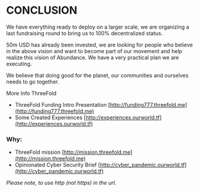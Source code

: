 
# CONCLUSION

We have everything ready to deploy on a larger scale, we are organizing a last fundraising round to bring us to 100% decentralized status.

50m USD has already been invested, we are looking for people who believe in the above vision and want to become part of our movement and help realize this vision of Abundance. We have a very practical plan we are executing.

We believe that doing good for the planet, our communities and ourselves needs to go together.

More Info ThreeFold



* ThreeFold Funding Intro Presentation			[http://funding777.threefold.me](http://funding777.threefold.me)
* Some Created Experiences				[http://experiences.ourworld.tf](http://experiences.ourworld.tf) 


### Why:


* ThreeFold mission					[http://mission.threefold.me](http://mission.threefold.me)
* Opinionated Cyber Security Brief			[http://cyber_pandemic.ourworld.tf](http://cyber_pandemic.ourworld.tf) 


_Please note, to use http (not https) in the url._
